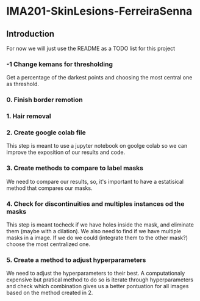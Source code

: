 # IMA201-SkinLesions-FerreiraSenna



## Introduction
For now we will just use the README as a TODO list for this project

### -1 Change kemans for thresholding
Get a percentage of the darkest points and choosing the most central one as threshold.

### 0. Finish border remotion

### 1. Hair removal

### 2. Create google colab file
This step is meant to use a jupyter notebook on goolge colab so we can improve the exposition of our results and code.

### 3. Create methods to compare to label masks
We need to compare our results, so, it's important to have a estatisical method that compares our masks.

### 4. Check for discontinuities and multiples instances od the masks
This step is meant tocheck if we have holes inside the mask, and eliminate them (maybe with a dilation).
We also need to find if we have multiple masks in a image. If we do we could (integrate them to the other mask?) choose the most centralized one.

### 5. Create a method to adjust hyperparameters
We need to adjust the hyperparameters to their best. A computationaly expensive but pratical method to do so is iterate through hyperparameters and check which combination gives us a better pontuation for all images based on the method created in 2.
